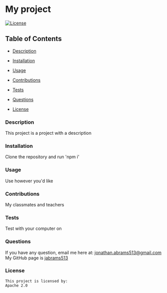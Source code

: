 # My project
  [![License](https://img.shields.io/badge/License-Apache_2.0-blue.svg)](https://opensource.org/licenses/Apache-2.0)

## Table of Contents
- [Description](#description)
- [Installation](#installation)
- [Usage](#usage)
- [Contributions](#contributions)
- [Tests](#tests)
- [Questions](#questions)

- [License](#license)

### Description
This project is a project with a description

### Installation
Clone the repository and run 'npm i'

### Usage
Use however you'd like

### Contributions
My classmates and teachers

### Tests
Test with your computer on

### Questions
If you have any question, email me here at: jonathan.abrams513@gmail.com <br/>
My GitHub page is [jabrams513](https://github.com/jabrams513)

### License
    This project is licensed by: 
    Apache 2.0

